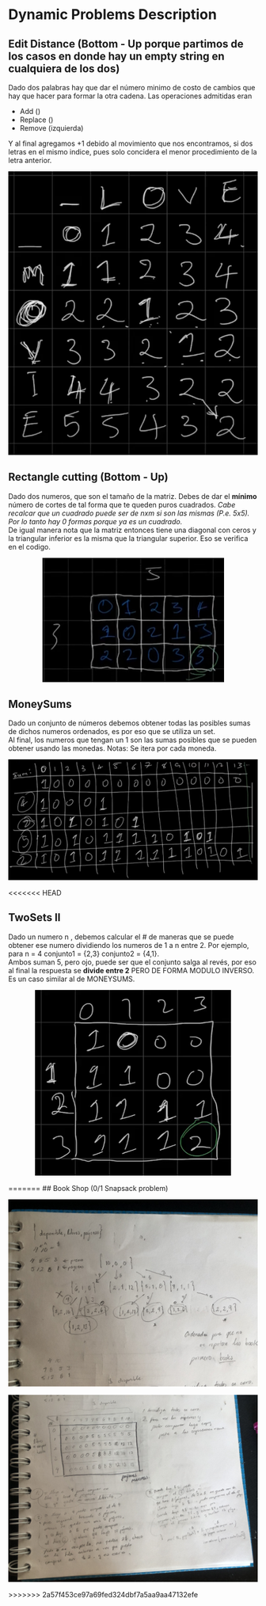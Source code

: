 # Dynamic Problems Description
## Edit Distance (Bottom - Up porque partimos de los casos en donde hay un empty string en cualquiera de los dos)
Dado dos palabras hay que dar el número minimo de costo de cambios que hay que hacer para formar la otra cadena. Las operaciones admitidas eran 
<ul>
  <li>Add ()</li>
  <li>Replace ()</li>
  <li>Remove (izquierda)</li>
</ul>
Y al final agregamos +1 debido al movimiento que nos encontramos, si dos letras en el mismo indice, pues solo concidera el menor procedimiento de la letra anterior.<br><p align="center"><img src="./CSES_1639-EditDistance/img.png"/></p>

## Rectangle cutting (Bottom - Up)
Dado dos numeros, que son el tamaño de la matriz. Debes de dar el <b>mínimo</b> número de cortes de tal forma que te queden puros cuadrados. <i> Cabe recalcar que un cuadrado puede ser de nxm si son las mismas (P.e. 5x5). Por lo tanto hay 0 formas porque ya es un cuadrado.</i><br>
De igual manera nota que la matriz entonces tiene una diagonal con ceros y la triangular inferior es la misma que la triangular superior. Eso se verifica en el codigo.
<br><p align="center">![Table](./CSES_1744-RectangleCutting/table.png)</p>

## MoneySums
Dado un conjunto de números debemos obtener todas las posibles sumas de dichos numeros ordenados, es por eso que se utiliza un set.<br>
Al final, los numeros que tengan un 1 son las sumas posibles que se pueden obtener usando las monedas. Notas: Se itera por cada moneda.
<br><p align="center"> ![Exp](./CSES_1745-MoneySums/img.png) </p>

<<<<<<< HEAD
## TwoSets II
Dado un numero n , debemos calcular el # de maneras que se puede obtener ese numero
dividiendo los numeros de 1 a n entre 2. Por ejemplo, para n = 4 conjunto1 = {2,3} conjunto2 = {4,1}. <br>
Ambos suman 5, pero ojo, puede ser que el conjunto salga al revés, por eso al final la respuesta se <b> divide entre 2</b> PERO DE FORMA MODULO INVERSO.
<br>
Es un caso similar al de MONEYSUMS.<br>
<p align ="center"> <img src = "CSES_1093-TwoSetsII/img.png"/> </p>
=======
## Book Shop (0/1 Snapsack problem)
<p align="center"> <img src="./CSES_1158-BookShop/IMG_4014.JPG"/> </p>
<p align="center"> <img src="./CSES_1158-BookShop/IMG_4016.JPG"/> </p>
>>>>>>> 2a57f453ce97a69fed324dbf7a5aa9aa47132efe
